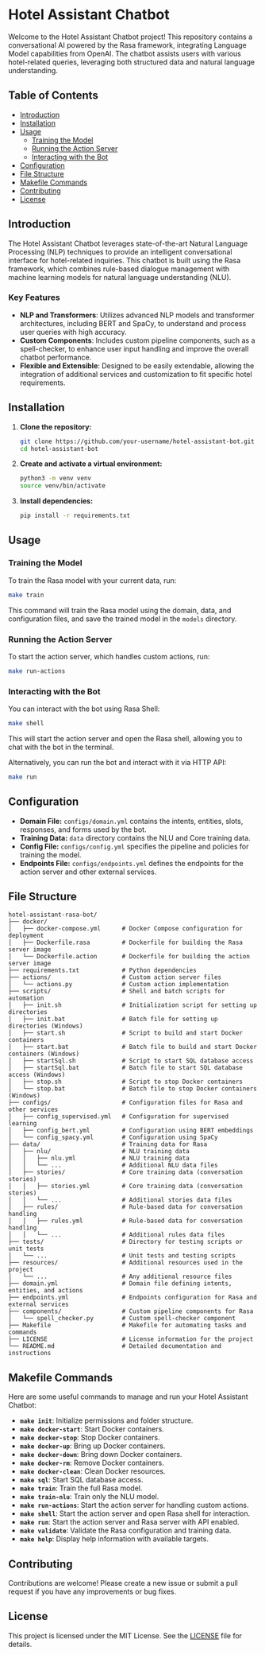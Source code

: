 # Hotel Assistant Chatbot

Welcome to the Hotel Assistant Chatbot project! This repository contains a conversational AI powered by the Rasa framework, integrating Language Model capabilities from OpenAI. The chatbot assists users with various hotel-related queries, leveraging both structured data and natural language understanding.

## Table of Contents

- [Introduction](#introduction)
- [Installation](#installation)
- [Usage](#usage)
  - [Training the Model](#training-the-model)
  - [Running the Action Server](#running-the-action-server)
  - [Interacting with the Bot](#interacting-with-the-bot)
- [Configuration](#configuration)
- [File Structure](#file-structure)
- [Makefile Commands](#makefile-commands)
- [Contributing](#contributing)
- [License](#license)

## Introduction

The Hotel Assistant Chatbot leverages state-of-the-art Natural Language Processing (NLP) techniques to provide an intelligent conversational interface for hotel-related inquiries. This chatbot is built using the Rasa framework, which combines rule-based dialogue management with machine learning models for natural language understanding (NLU).

### Key Features

- **NLP and Transformers**: Utilizes advanced NLP models and transformer architectures, including BERT and SpaCy, to understand and process user queries with high accuracy.
- **Custom Components**: Includes custom pipeline components, such as a spell-checker, to enhance user input handling and improve the overall chatbot performance.
- **Flexible and Extensible**: Designed to be easily extendable, allowing the integration of additional services and customization to fit specific hotel requirements.

## Installation

1. **Clone the repository:**

   ```sh
   git clone https://github.com/your-username/hotel-assistant-bot.git
   cd hotel-assistant-bot
   ```

2. **Create and activate a virtual environment:**

   ```sh
   python3 -m venv venv
   source venv/bin/activate
   ```

3. **Install dependencies:**

   ```sh
   pip install -r requirements.txt
   ```

## Usage

### Training the Model

To train the Rasa model with your current data, run:

```sh
make train
```

This command will train the Rasa model using the domain, data, and configuration files, and save the trained model in the `models` directory.

### Running the Action Server

To start the action server, which handles custom actions, run:

```sh
make run-actions
```

### Interacting with the Bot

You can interact with the bot using Rasa Shell:

```sh
make shell
```

This will start the action server and open the Rasa shell, allowing you to chat with the bot in the terminal.

Alternatively, you can run the bot and interact with it via HTTP API:

```sh
make run
```

## Configuration

- **Domain File:** `configs/domain.yml` contains the intents, entities, slots, responses, and forms used by the bot.
- **Training Data:** `data` directory contains the NLU and Core training data.
- **Config File:** `configs/config.yml` specifies the pipeline and policies for training the model.
- **Endpoints File:** `configs/endpoints.yml` defines the endpoints for the action server and other external services.

## File Structure

```plaintext
hotel-assistant-rasa-bot/
├── docker/
│   ├── docker-compose.yml      # Docker Compose configuration for deployment
│   ├── Dockerfile.rasa         # Dockerfile for building the Rasa server image
│   └── Dockerfile.action       # Dockerfile for building the action server image
├── requirements.txt            # Python dependencies
├── actions/                    # Custom action server files
│   └── actions.py              # Custom action implementation
├── scripts/                    # Shell and batch scripts for automation
│   ├── init.sh                 # Initialization script for setting up directories
│   ├── init.bat                # Batch file for setting up directories (Windows)
│   ├── start.sh                # Script to build and start Docker containers
│   ├── start.bat               # Batch file to build and start Docker containers (Windows)
│   ├── startSql.sh             # Script to start SQL database access
│   ├── startSql.bat            # Batch file to start SQL database access (Windows)
│   ├── stop.sh                 # Script to stop Docker containers
│   └── stop.bat                # Batch file to stop Docker containers (Windows)
├── configs/                    # Configuration files for Rasa and other services
│   ├── config_supervised.yml   # Configuration for supervised learning
│   ├── config_bert.yml         # Configuration using BERT embeddings
│   └── config_spacy.yml        # Configuration using SpaCy
├── data/                       # Training data for Rasa
│   ├── nlu/                    # NLU training data
│   │   ├── nlu.yml             # NLU training data
│   │   └── ...                 # Additional NLU data files
│   ├── stories/                # Core training data (conversation stories)
│   │   ├── stories.yml         # Core training data (conversation stories)
│   │   └── ...                 # Additional stories data files
│   ├── rules/                  # Rule-based data for conversation handling
│   │   ├── rules.yml           # Rule-based data for conversation handling
│   │   └── ...                 # Additional rules data files
├── tests/                      # Directory for testing scripts or unit tests
│   └── ...                     # Unit tests and testing scripts
├── resources/                  # Additional resources used in the project
│   └── ...                     # Any additional resource files
├── domain.yml                  # Domain file defining intents, entities, and actions
├── endpoints.yml               # Endpoints configuration for Rasa and external services
├── components/                 # Custom pipeline components for Rasa
│   └── spell_checker.py        # Custom spell-checker component
├── Makefile                    # Makefile for automating tasks and commands
├── LICENSE                     # License information for the project
└── README.md                   # Detailed documentation and instructions
```

## Makefile Commands

Here are some useful commands to manage and run your Hotel Assistant Chatbot:

- **`make init`**: Initialize permissions and folder structure.
- **`make docker-start`**: Start Docker containers.
- **`make docker-stop`**: Stop Docker containers.
- **`make docker-up`**: Bring up Docker containers.
- **`make docker-down`**: Bring down Docker containers.
- **`make docker-rm`**: Remove Docker containers.
- **`make docker-clean`**: Clean Docker resources.
- **`make sql`**: Start SQL database access.
- **`make train`**: Train the full Rasa model.
- **`make train-nlu`**: Train only the NLU model.
- **`make run-actions`**: Start the action server for handling custom actions.
- **`make shell`**: Start the action server and open Rasa shell for interaction.
- **`make run`**: Start the action server and Rasa server with API enabled.
- **`make validate`**: Validate the Rasa configuration and training data.
- **`make help`**: Display help information with available targets.

## Contributing

Contributions are welcome! Please create a new issue or submit a pull request if you have any improvements or bug fixes.

## License

This project is licensed under the MIT License. See the [LICENSE](LICENSE) file for details.
